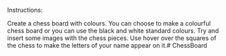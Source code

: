 Instructions:

Create a chess board with colours. You can choose to make a colourful chess board or you can use the black and white standard colours.
Try and insert some images with the chess pieces.
Use hover over the squares of the chess to make the letters of your name appear on it.# ChessBoard
